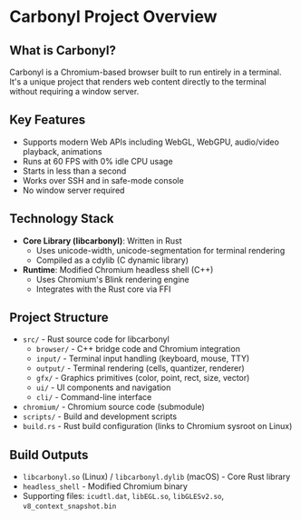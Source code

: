 # Carbonyl Project Overview

## What is Carbonyl?
Carbonyl is a Chromium-based browser built to run entirely in a terminal. It's a unique project that renders web content directly to the terminal without requiring a window server.

## Key Features
- Supports modern Web APIs including WebGL, WebGPU, audio/video playback, animations
- Runs at 60 FPS with 0% idle CPU usage
- Starts in less than a second
- Works over SSH and in safe-mode console
- No window server required

## Technology Stack
- **Core Library (libcarbonyl)**: Written in Rust
  - Uses unicode-width, unicode-segmentation for terminal rendering
  - Compiled as a cdylib (C dynamic library)
- **Runtime**: Modified Chromium headless shell (C++)
  - Uses Chromium's Blink rendering engine
  - Integrates with the Rust core via FFI

## Project Structure
- `src/` - Rust source code for libcarbonyl
  - `browser/` - C++ bridge code and Chromium integration
  - `input/` - Terminal input handling (keyboard, mouse, TTY)
  - `output/` - Terminal rendering (cells, quantizer, renderer)
  - `gfx/` - Graphics primitives (color, point, rect, size, vector)
  - `ui/` - UI components and navigation
  - `cli/` - Command-line interface
- `chromium/` - Chromium source code (submodule)
- `scripts/` - Build and development scripts
- `build.rs` - Rust build configuration (links to Chromium sysroot on Linux)

## Build Outputs
- `libcarbonyl.so` (Linux) / `libcarbonyl.dylib` (macOS) - Core Rust library
- `headless_shell` - Modified Chromium binary
- Supporting files: `icudtl.dat`, `libEGL.so`, `libGLESv2.so`, `v8_context_snapshot.bin`